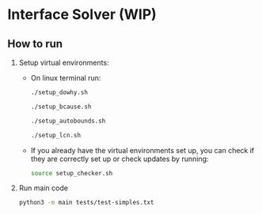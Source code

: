 # Interface Solver (WIP)

## How to run
1. Setup virtual environments:
   
    - On linux terminal run:

        ```bash
        ./setup_dowhy.sh
        ```

        ```bash
        ./setup_bcause.sh
        ```

        ```bash
        ./setup_autobounds.sh
        ```

        ```bash
        ./setup_lcn.sh
        ```

   - If you already have the virtual environments set up, you can check if they are correctly set up or check updates by running:

        ```bash
        source setup_checker.sh
        ```

2. Run main code
    ```bash
    python3 -m main tests/test-simples.txt
    ```
